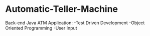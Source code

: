 # Automatic-Teller-Machine

Back-end Java ATM Application:
-Test Driven Development
-Object Oriented Programming
-User Input
